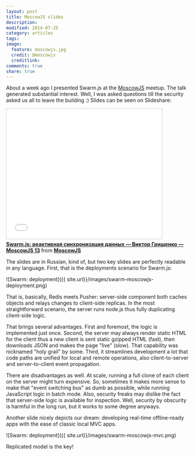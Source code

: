 ```yaml
---
layout: post
title: MoscowJS slides
description: 
modified: 2014-07-25
category: articles
tags: 
image:
  feature: moscowjs.jpg
  credit: @moscowjs
  creditlink: 
comments: true
share: true
---
```


About a week ago I presented Swarm.js at the
[MoscowJS](http://www.moscowjs.ru/) meetup.
The talk generated substantial interest.
Well, I was asked questions till the security asked us all to
leave the building :)
Slides can be seen on Slideshare:

<iframe src="//www.slideshare.net/slideshow/embed_code/37079099"
width="427" height="356" frameborder="0" marginwidth="0"
marginheight="0" scrolling="no" style="border:1px solid #CCC;
border-width:1px; margin-bottom:5px; max-width: 100%;"
allowfullscreen> </iframe> <div style="margin-bottom:5px"> <strong> <a
href="https://www.slideshare.net/moscowjs/swarmjs" title="Swarm.js:
реактивная синхронизация данных — Виктор Грищенко — MoscowJS 13"
target="_blank">Swarm.js: реактивная синхронизация данных — Виктор
Грищенко — MoscowJS 13</a> </strong> from <strong><a
href="http://www.slideshare.net/moscowjs"
target="_blank">MoscowJS</a></strong> </div>

The slides are in Russian, kind of, but two key slides are perfectly
readable in any language.
First, that is the deployments scenario for Swarm.js:

![Swarm: deployment]({{ site.url}}/images/swarm-moscowjs-deployment.png)

That is, basically, Redis meets Pusher: server-side component both
caches objects and relays changes to client-side replicas.
In the most straightforward scenario, the server runs node.js thus
fully duplicating client-side logic.


That brings several advantages.
First and foremost, the logic is implemented just once.
Second, the server may always render static HTML for the client thus a
new client is sent static gzipped HTML (fast), then downloads
JSON and makes the page "live" (slow).
That capability was nicknamed "holy grail" by some.
Third, it streamlines development a lot that code paths are unified for local
and remote operations, also client-to-server and server-to-client event
propagation.


There are disadvantages as well.
At scale, running a full clone of each client on the server
might turn expensive.
So, sometimes it makes more sense to make that "event switching bus" as
dumb as possible, while running JavaScript logic in batch mode.
Also, security freaks may dislike the fact that server-side logic is
available for inspection. Well, security by obscurity is harmful in
the long run, but it works to some degree anyways.

Another slide nicely depicts our dream: developing real-time
offline-ready apps with the ease of classic local MVC apps.

![Swarm: deployment]({{ site.url}}/images/swarm-moscowjs-mvc.png)

Replicated model is the key!
